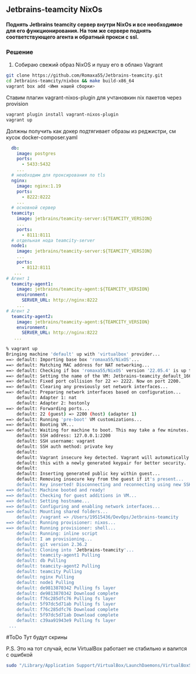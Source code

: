 ## Jetbrains-teamcity NixOs

#### Поднять Jetbrains teamcity сервер внутри NixOs и все необходимое для его функционирования. На том же сервере поднять соответствующего агента и обратный прокси с ssl.

### Решение
1) Собираю свежий образ NixOS и пушу его в облако Vagrant
```bash
git clone https://github.com/Romaxa55/Jetbrains-teamcity.git
cd Jetbrains-teamcity/nixbox && make build-x86_64
vagrant box add <Имя нашей сборки>
```

Ставим плагин vagrant-nixos-plugin для учтановкин nix пакетов через  provision
```bash
vagrant plugin install vagrant-nixos-plugin
vagrant up
```

Должны получить как докер подтягивает образы из реджистри, см кусок docker-composer.yaml 
```yaml
  db:
    image: postgres
    ports:
      - 5433:5432
    ... 
  # необходим для проксирования по tls
  nginx:
    image: nginx:1.19
    ports:
      - 8222:8222
    ...
  # основной сервер 
  teamcity:
    image: jetbrains/teamcity-server:${TEAMCITY_VERSION}
    ...
    ports:
      - 8111:8111
  # отдельная нода teamcity-server
  node1:
    image: jetbrains/teamcity-server:${TEAMCITY_VERSION}
    ...
    ports:
      - 8112:8111
   ...
# Агент 1
  teamcity-agent1:
    image: jetbrains/teamcity-agent:${TEAMCITY_VERSION}
    environment:
      SERVER_URL: http://nginx:8222
    ...
# Агент 2
  teamcity-agent2:
    image: jetbrains/teamcity-agent:${TEAMCITY_VERSION}
    environment:
      SERVER_URL: http://nginx:8222
   ...

```

```bash
% vagrant up     
Bringing machine 'default' up with 'virtualbox' provider...
==> default: Importing base box 'romaxa55/NixOS'...
==> default: Matching MAC address for NAT networking...
==> default: Checking if box 'romaxa55/NixOS' version '22.05.4' is up to date...
==> default: Setting the name of the VM: Jetbrains-teamcity_default_1665178693601_83622
==> default: Fixed port collision for 22 => 2222. Now on port 2200.
==> default: Clearing any previously set network interfaces...
==> default: Preparing network interfaces based on configuration...
    default: Adapter 1: nat
    default: Adapter 2: hostonly
==> default: Forwarding ports...
    default: 22 (guest) => 2200 (host) (adapter 1)
==> default: Running 'pre-boot' VM customizations...
==> default: Booting VM...
==> default: Waiting for machine to boot. This may take a few minutes...
    default: SSH address: 127.0.0.1:2200
    default: SSH username: vagrant
    default: SSH auth method: private key
    default: 
    default: Vagrant insecure key detected. Vagrant will automatically replace
    default: this with a newly generated keypair for better security.
    default: 
    default: Inserting generated public key within guest...
    default: Removing insecure key from the guest if it's present...
    default: Key inserted! Disconnecting and reconnecting using new SSH key...
==> default: Machine booted and ready!
==> default: Checking for guest additions in VM...
==> default: Setting hostname...
==> default: Configuring and enabling network interfaces...
==> default: Mounting shared folders...
    default: /vagrant => /Users/19515436/DevOps/Jetbrains-teamcity
==> default: Running provisioner: nixos...
==> default: Running provisioner: shell...
    default: Running: inline script
    default: I am provisioning...
    default: git version 2.36.2
    default: Cloning into 'Jetbrains-teamcity'...
    default: teamcity-agent1 Pulling
    default: db Pulling
    default: teamcity-agent2 Pulling
    default: teamcity Pulling
    default: nginx Pulling
    default: node1 Pulling
    default: de9813870342 Pulling fs layer
    default: de9813870342 Download complete
    default: f76c285dfc76 Pulling fs layer
    default: 5f97dc5d71ab Pulling fs layer
    default: f76c285dfc76 Download complete
    default: 5f97dc5d71ab Download complete
    default: c39aa91943e9 Pulling fs layer
 ...
```
#ToDo Тут будут скрины

P.S. Это на тот случай, если VirtualBox работает не стабильно и валится с ошибкой
```bash
sudo "/Library/Application Support/VirtualBox/LaunchDaemons/VirtualBoxStartup.sh" restart
```